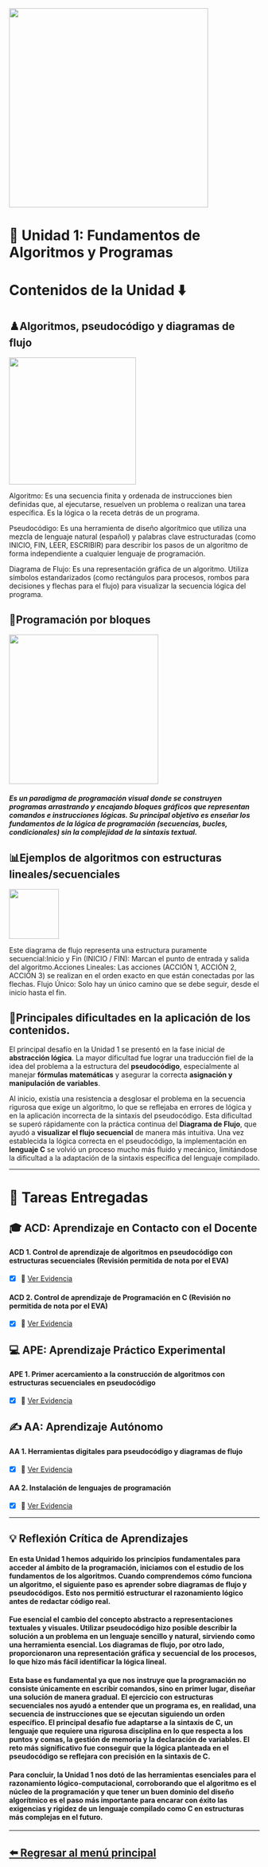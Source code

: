 <img src="https://inscripciones.unl.edu.ec/images/logo_unl.png" width="400"/>

# 📘 Unidad 1: Fundamentos de Algoritmos y Programas

# Contenidos de la Unidad ⬇️
##  ♟️**Algoritmos, pseudocódigo y diagramas de flujo** 

<img src="https://belver.clavijero.edu.mx/cursos/nme/semestre2/informatica_2/s2/contenidos/esquema18.png" width="255"/>  

Algoritmo: Es una secuencia finita y ordenada de instrucciones bien definidas que, al ejecutarse, resuelven un problema o realizan una tarea específica. Es la lógica o la receta detrás de un programa.

Pseudocódigo: Es una herramienta de diseño algorítmico que utiliza una mezcla de lenguaje natural (español) y palabras clave estructuradas (como INICIO, FIN, LEER, ESCRIBIR) para describir los pasos de un algoritmo de forma independiente a cualquier lenguaje de programación.

Diagrama de Flujo: Es una representación gráfica de un algoritmo. Utiliza símbolos estandarizados (como rectángulos para procesos, rombos para decisiones y flechas para el flujo) para visualizar la secuencia lógica del programa.
## 🧊**Programación por bloques**

<img src="https://blogger.googleusercontent.com/img/b/R29vZ2xl/AVvXsEgZo0i1LhR4eLvFwxStv9bSmj69YEA_U8V3gWb3LaSt_RX1_Qu56pyArvpL6kIKN4Xqj5kFCtoiJsEcBL8fX1gIIMfxejbUx8ezJrh9RC2Uk49KGxf6Fg92Lm4Qc2c9_f6Ee1p0kJV5Fv8/s1600/bloques.png" width="300"/>


##### Es un paradigma de programación visual donde se construyen programas arrastrando y encajando bloques gráficos que representan comandos e instrucciones lógicas. Su principal objetivo es enseñar los fundamentos de la lógica de programación (secuencias, bucles, condicionales) sin la complejidad de la sintaxis textual.

## 📊**Ejemplos de algoritmos con estructuras lineales/secuenciales**
    
 <img src="https://static.wikia.nocookie.net/fundamentos/images/7/75/Algo.png/revision/latest?cb=20130508005832&path-prefix=es" width="100"/>

Este diagrama de flujo representa una estructura puramente secuencial:Inicio y Fin ($\mathbf{\text{INICIO / FIN}}$): Marcan el punto de entrada y salida del algoritmo.Acciones Lineales: Las acciones (ACCIÓN 1, ACCIÓN 2, ACCIÓN 3) se realizan en el orden exacto en que están conectadas por las flechas.
Flujo Único: Solo hay un único camino que se debe seguir, desde el inicio hasta el fin.

##  🚨**Principales dificultades en la aplicación de los contenidos.**

El principal desafío en la Unidad 1 se presentó en la fase inicial de **abstracción lógica**. La mayor dificultad fue lograr una traducción fiel de la idea del problema a la estructura del **pseudocódigo**, especialmente al manejar **fórmulas matemáticas** y asegurar la correcta **asignación y manipulación de variables**.

Al inicio, existía una resistencia a desglosar el problema en la secuencia rigurosa que exige un algoritmo, lo que se reflejaba en errores de lógica y en la aplicación incorrecta de la sintaxis del pseudocódigo.
Esta dificultad se superó rápidamente con la práctica continua del **Diagrama de Flujo**, que ayudó a **visualizar el flujo secuencial** de manera más intuitiva. Una vez establecida la lógica correcta en el pseudocódigo, la implementación en **lenguaje C** se volvió un proceso mucho más fluido y mecánico, limitándose la dificultad a la adaptación de la sintaxis específica del lenguaje compilado.


<hr>

# 📑 Tareas Entregadas

## 🎓 ACD: Aprendizaje en Contacto con el Docente
#### ACD 1. Control de aprendizaje de algoritmos en pseudocódigo con estructuras secuenciales (Revisión permitida de nota por el EVA)
- [x] 📎 [Ver Evidencia](assets/ACD_1.png) 
#### ACD 2. Control de aprendizaje de Programación en C (Revisión no permitida de nota por el EVA)
- [x] 📎 [Ver Evidencia](assets/ACD_2.png) 

## 💻 APE: Aprendizaje Práctico Experimental
#### APE 1. Primer acercamiento a la construcción de algoritmos con estructuras secuenciales en pseudocódigo
- [x] 📎 [Ver Evidencia](assets/APE_1.pdf)


## ✍️ AA: Aprendizaje Autónomo
#### AA 1. Herramientas digitales para pseudocódigo y diagramas de flujo
- [x] 📎 [Ver Evidencia](assets/AA_1.pdf)

#### AA 2. Instalación de lenguajes de programación
- [x] 📎 [Ver Evidencia](assets/AA_2.pdf)

<hr>

## 💡 Reflexión Crítica de Aprendizajes

#### En esta Unidad 1 hemos adquirido los principios fundamentales para acceder al ámbito de la programación, iniciamos con el estudio de los fundamentos de los algoritmos. Cuando comprendemos cómo funciona un algoritmo, el siguiente paso es aprender sobre diagramas de flujo y pseudocódigos. Esto nos permitió estructurar el razonamiento lógico antes de redactar código real.  
#### Fue esencial el cambio del concepto abstracto a representaciones textuales y visuales. Utilizar pseudocódigo hizo posible describir la solución a un problema en un lenguaje sencillo y natural, sirviendo como una herramienta esencial. Los diagramas de flujo, por otro lado, proporcionaron una representación gráfica y secuencial de los procesos, lo que hizo más fácil identificar la lógica lineal.
#### Esta base es fundamental ya que nos instruye que la programación no consiste únicamente en escribir comandos, sino en primer lugar, diseñar una solución de manera gradual. El ejercicio con estructuras secuenciales nos ayudó a entender que un programa es, en realidad, una secuencia de instrucciones que se ejecutan siguiendo un orden específico. El principal desafío fue adaptarse a la sintaxis de C, un lenguaje que requiere una rigurosa disciplina en lo que respecta a los puntos y comas, la gestión de memoria y la declaración de variables. El reto más significativo fue conseguir que la lógica planteada en el pseudocódigo se reflejara con precisión en la sintaxis de C.
#### Para concluir, la Unidad 1 nos dotó de las herramientas esenciales para el razonamiento lógico-computacional, corroborando que el algoritmo es el núcleo de la programación y que tener un buen dominio del diseño algorítmico es el paso más importante para encarar con éxito las exigencias y rigidez de un lenguaje compilado como C en estructuras más complejas en el futuro. 

<hr>

## [⬅️ Regresar al menú principal](index.md)
